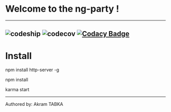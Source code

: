 # Welcome to the ng-party ! 
---

![codeship](https://codeship.com/projects/13985450-0d74-0134-3652-367f13c030d3/status?branch=master "CodeShip")
![codecov](https://codecov.io/bb/tabkram/ng-party/coverage.svg?precision=2 "Codecov")
[![Codacy Badge](https://api.codacy.com/project/badge/Grade/392a8e9fc9a242509ed293e3e5a0c0fa)](https://www.codacy.com?utm_source=git@bitbucket.org&amp;utm_medium=referral&amp;utm_content=tabkram/ng-party&amp;utm_campaign=Badge_Grade)
---

# Install

npm install http-server -g

npm install

karma start


---

Authored by: Akram TABKA